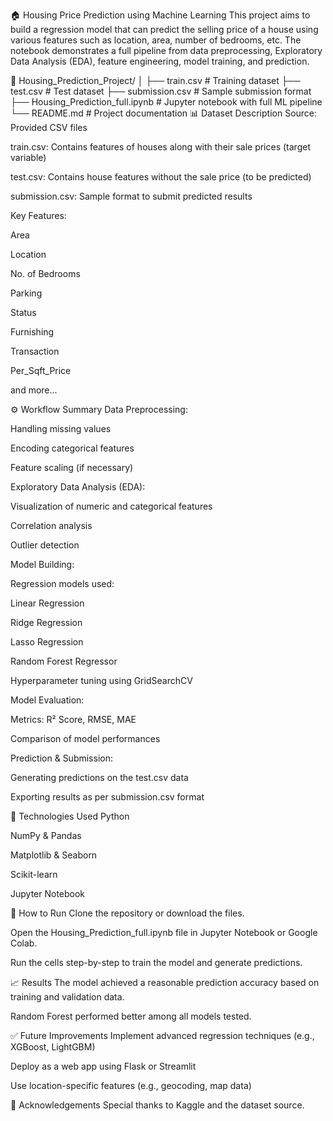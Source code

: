 🏠 Housing Price Prediction using Machine Learning
This project aims to build a regression model that can predict the selling price of a house using various features such as location, area, number of bedrooms, etc. The notebook demonstrates a full pipeline from data preprocessing, Exploratory Data Analysis (EDA), feature engineering, model training, and prediction.

📁 Housing_Prediction_Project/
│
├── train.csv               # Training dataset
├── test.csv                # Test dataset
├── submission.csv          # Sample submission format
├── Housing_Prediction_full.ipynb  # Jupyter notebook with full ML pipeline
└── README.md               # Project documentation
📊 Dataset Description
Source: Provided CSV files

train.csv: Contains features of houses along with their sale prices (target variable)

test.csv: Contains house features without the sale price (to be predicted)

submission.csv: Sample format to submit predicted results

Key Features:

Area

Location

No. of Bedrooms

Parking

Status

Furnishing

Transaction

Per_Sqft_Price

and more...

⚙️ Workflow Summary
Data Preprocessing:

Handling missing values

Encoding categorical features

Feature scaling (if necessary)

Exploratory Data Analysis (EDA):

Visualization of numeric and categorical features

Correlation analysis

Outlier detection

Model Building:

Regression models used:

Linear Regression

Ridge Regression

Lasso Regression

Random Forest Regressor

Hyperparameter tuning using GridSearchCV

Model Evaluation:

Metrics: R² Score, RMSE, MAE

Comparison of model performances

Prediction & Submission:

Generating predictions on the test.csv data

Exporting results as per submission.csv format

🧠 Technologies Used
Python

NumPy & Pandas

Matplotlib & Seaborn

Scikit-learn

Jupyter Notebook

🚀 How to Run
Clone the repository or download the files.

Open the Housing_Prediction_full.ipynb file in Jupyter Notebook or Google Colab.

Run the cells step-by-step to train the model and generate predictions.

📈 Results
The model achieved a reasonable prediction accuracy based on training and validation data.

Random Forest performed better among all models tested.

✅ Future Improvements
Implement advanced regression techniques (e.g., XGBoost, LightGBM)

Deploy as a web app using Flask or Streamlit

Use location-specific features (e.g., geocoding, map data)

🙌 Acknowledgements
Special thanks to Kaggle and the dataset source.
